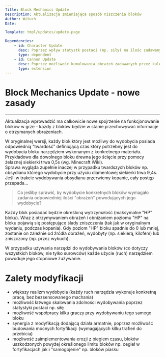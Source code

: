 ```yaml
---
Title: Block Mechanics Update
Description: Aktualizacja zmieniająca sposób niszczenia bloków
Author: Wituch
Date:

Template: tmpl/updates/update-page

Dependencies:
    - id: Character Update
      desc: Poprzez wpływ statystk postaci (np. siły) na ilośc zadawanych "obrażen" - analogicznie silniejsza postać gracza uderza z większą siłą
      type: dependent
    - id: Cannon Update
      desc: Poprzez możliwość kumulowania obrażeń zadawanych przez kule armatnie
      type: extension
---
```


# Block Mechanics Update - nowe zasady
-----

Aktualizacja wprowadzić ma całkowicie nowe spojrzenie na funkcjonowanie bloków w grze - każdy z bloków będzie w stanie przechowywać informacje o otrzymanych obrażeniach.

W oryginalnej wersji, każdy blok który jest możliwy do wydobycia posiada odpowiednią "twardość" definiującą czas który potrzebny jest do wydobycia bloku narzędziem wykonanym z konkretnego materiału.  Przykładowo dla dowolnego bloku drewna jego ścięcie przy pomocy żelaznej siekierki trwa 0,5s (wg. Minecraft Wiki).  
Sprawa wygląda zupełnie inaczej w przypadku twardszych bloków np. obsydianu którego wydobycie przy użyciu diamentowej siekierki trwa 9,4s. Jeśli w trakcie wydobywania obsydianu przerwiemy kopanie, cały postęp przepada...

> Co jeśliby sprawić, by wydobycie konkretnych bloków wymagało zadania odpowiedniej ilości "obrażeń" powodujących jego wydobycie?

Każdy blok posiadać będzie określoną wytrzymałość (maksymalne "HP" bloku). Wraz z otrzymywaniem obrażeń i obniżaniem poziomu "HP" na bloku pojawią się postępujące ślady zniszczenia (tak jak w oryginalnym wydaniu, podczas kopania). Gdy poziom "HP" bloku spadnie do 0 lub mniej, zostanie on zależnie od źródła obrażeń, wydobyty (np. siekierą, kilofem) lub zniszczony (np. przez wybuch).

W przypadku używania narzędzi do wydobywania bloków (co dotyczy wszystkich bloków, nie tylko surowców) każde użycie (ruch) narzędziem powoduje jego stopniowe żużywanie.


# Zalety modyfikacji
 - większy realizm wydobycia (każdy ruch narzędzia wykonuje konkretną pracę, bez bezsensowanego machania)
 - możliwość łatwego skalowania zdolności wydobywania poprzez statystyki postaci np. siłę
 - możliwość współpracy kilku graczy przy wydobywaniu tego samego bloku
 - synergia z modyfikacją dodającą działa armatnie, poprzez możliwość budowania mocnych fortyfikacji (wymagających kilku trafień do przebicia)
 - możliwość zaimplementowania erozji z biegiem czasu, bloków uszkodzonych powyżej określonego limitu bloków np. cegieł w fortyfikacjach jak i "samogojenie" np. bloków piasku

